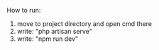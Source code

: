 How to run:
1) move to project directory and open cmd there
2) write: "php artisan serve"
3) write: "npm run dev"
